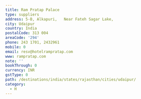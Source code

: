 ```yaml
---
title: Ram Pratap Palace
type: suppliers
address: 5-B, Alkapuri,   Near Fateh Sagar Lake,
city: Udaipur
country: India
postalCode: 313 004
areaCode: '294'
phone: 243 1701, 2432961
mobile: 0
email: resv@hotelrampratap.com
www: rampratap.com
note: ''
bookThrough: 0
currency: INR
gstType: 0
path: /destinations/india/states/rajasthan/cities/udaipur/
category:
  - H
---
```


